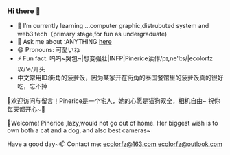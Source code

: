 ### Hi there 👋 

- 🤔 I’m currently learning ...computer graphic,distrubuted system and web3 tech（primary stage,for fun as undergraduate) 
- 🔭 Ask me about :ANYTHING [here](https://github.com/ecolorfz/ecolorfz/issues)
- 😄 Pronouns: 可愛いね
- ⚡ Fun fact: 呜呜~哭包~|想变强壮|INFP|Pinerice读作/pɪ,ne'lɪs/|ecolorfz以/'e/开头
- 中文常用ID:街角的菠萝饭，因为某家开在街角的泰国餐馆里的菠萝饭真的很好吃，忘不掉

👯欢迎访问与留言！Pinerice是一个宅人，她的心愿是猫狗双全，相机自由~
祝你每天都开心~🌱

💬Welcome! Pinerice ,lazy,would not go out of home. Her biggest wish is to own both a cat and a dog, and also best cameras~

Have a good day~📫 
Contact me:
ecolorfz@163.com
ecolorfz@outlook.com
